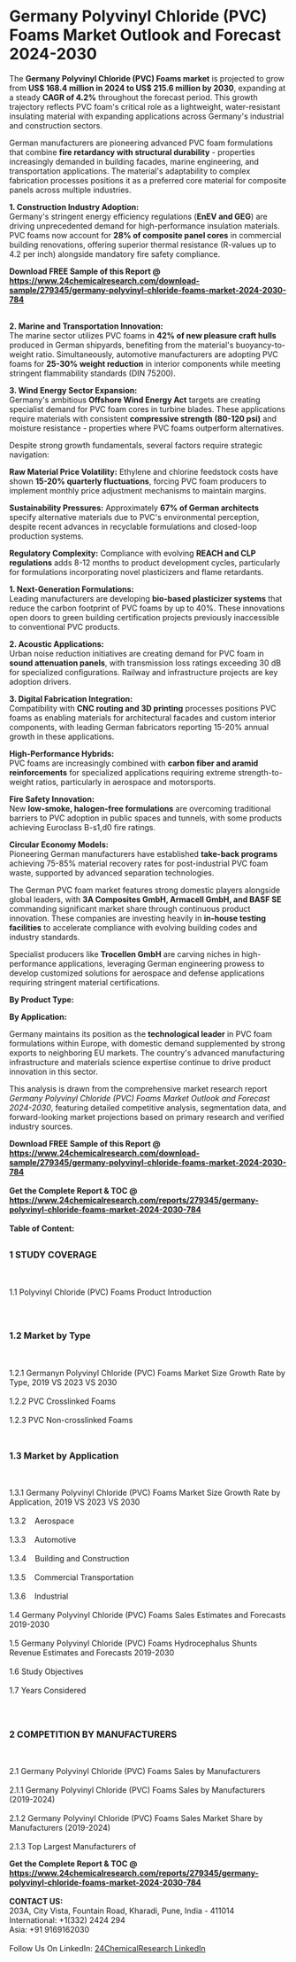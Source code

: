 <h1>Germany Polyvinyl Chloride (PVC) Foams Market Outlook and Forecast 2024-2030</h1><p>The <strong>Germany Polyvinyl Chloride (PVC) Foams market</strong> is projected to grow from <strong>US$ 168.4 million in 2024 to US$ 215.6 million by 2030</strong>, expanding at a steady <strong>CAGR of 4.2%</strong> throughout the forecast period. This growth trajectory reflects PVC foam's critical role as a lightweight, water-resistant insulating material with expanding applications across Germany's industrial and construction sectors.</p><p>German manufacturers are pioneering advanced PVC foam formulations that combine <strong>fire retardancy with structural durability</strong> - properties increasingly demanded in building facades, marine engineering, and transportation applications. The material's adaptability to complex fabrication processes positions it as a preferred core material for composite panels across multiple industries.</p><p><strong>1. Construction Industry Adoption:</strong><br>
Germany's stringent energy efficiency regulations (<strong>EnEV and GEG</strong>) are driving unprecedented demand for high-performance insulation materials. PVC foams now account for <strong>28% of composite panel cores</strong> in commercial building renovations, offering superior thermal resistance (R-values up to 4.2 per inch) alongside mandatory fire safety compliance.</p><div><b>Download FREE Sample of this Report @ 
            <a href="https://www.24chemicalresearch.com/download-sample/279345/germany-polyvinyl-chloride-foams-market-2024-2030-784">
            https://www.24chemicalresearch.com/download-sample/279345/germany-polyvinyl-chloride-foams-market-2024-2030-784</a></b></div><br><p><strong>2. Marine and Transportation Innovation:</strong><br>
The marine sector utilizes PVC foams in <strong>42% of new pleasure craft hulls</strong> produced in German shipyards, benefiting from the material's buoyancy-to-weight ratio. Simultaneously, automotive manufacturers are adopting PVC foams for <strong>25-30% weight reduction</strong> in interior components while meeting stringent flammability standards (DIN 75200).</p><p><strong>3. Wind Energy Sector Expansion:</strong><br>
Germany's ambitious <strong>Offshore Wind Energy Act</strong> targets are creating specialist demand for PVC foam cores in turbine blades. These applications require materials with consistent <strong>compressive strength (80-120 psi)</strong> and moisture resistance - properties where PVC foams outperform alternatives.</p><p>Despite strong growth fundamentals, several factors require strategic navigation:</p><p><strong>Raw Material Price Volatility:</strong> Ethylene and chlorine feedstock costs have shown <strong>15-20% quarterly fluctuations</strong>, forcing PVC foam producers to implement monthly price adjustment mechanisms to maintain margins.</p><p><strong>Sustainability Pressures:</strong> Approximately <strong>67% of German architects</strong> specify alternative materials due to PVC's environmental perception, despite recent advances in recyclable formulations and closed-loop production systems.</p><p><strong>Regulatory Complexity:</strong> Compliance with evolving <strong>REACH and CLP regulations</strong> adds 8-12 months to product development cycles, particularly for formulations incorporating novel plasticizers and flame retardants.</p><p><strong>1. Next-Generation Formulations:</strong><br>
Leading manufacturers are developing <strong>bio-based plasticizer systems</strong> that reduce the carbon footprint of PVC foams by up to 40%. These innovations open doors to green building certification projects previously inaccessible to conventional PVC products.</p><p><strong>2. Acoustic Applications:</strong><br>
Urban noise reduction initiatives are creating demand for PVC foam in <strong>sound attenuation panels</strong>, with transmission loss ratings exceeding 30 dB for specialized configurations. Railway and infrastructure projects are key adoption drivers.</p><p><strong>3. Digital Fabrication Integration:</strong><br>
Compatibility with <strong>CNC routing and 3D printing</strong> processes positions PVC foams as enabling materials for architectural facades and custom interior components, with leading German fabricators reporting 15-20% annual growth in these applications.</p><p><strong>High-Performance Hybrids:</strong><br>
	PVC foams are increasingly combined with <strong>carbon fiber and aramid reinforcements</strong> for specialized applications requiring extreme strength-to-weight ratios, particularly in aerospace and motorsports.</p><p><strong>Fire Safety Innovation:</strong><br>
	New <strong>low-smoke, halogen-free formulations</strong> are overcoming traditional barriers to PVC adoption in public spaces and tunnels, with some products achieving Euroclass B-s1,d0 fire ratings.</p><p><strong>Circular Economy Models:</strong><br>
	Pioneering German manufacturers have established <strong>take-back programs</strong> achieving 75-85% material recovery rates for post-industrial PVC foam waste, supported by advanced separation technologies.</p><p>The German PVC foam market features strong domestic players alongside global leaders, with <strong>3A Composites GmbH, Armacell GmbH, and BASF SE</strong> commanding significant market share through continuous product innovation. These companies are investing heavily in <strong>in-house testing facilities</strong> to accelerate compliance with evolving building codes and industry standards.</p><p>Specialist producers like <strong>Trocellen GmbH</strong> are carving niches in high-performance applications, leveraging German engineering prowess to develop customized solutions for aerospace and defense applications requiring stringent material certifications.</p><p><strong>By Product Type:</strong></p><p><strong>By Application:</strong></p><p>Germany maintains its position as the <strong>technological leader</strong> in PVC foam formulations within Europe, with domestic demand supplemented by strong exports to neighboring EU markets. The country's advanced manufacturing infrastructure and materials science expertise continue to drive product innovation in this sector.</p><p>This analysis is drawn from the comprehensive market research report <em>Germany Polyvinyl Chloride (PVC) Foams Market Outlook and Forecast 2024-2030</em>, featuring detailed competitive analysis, segmentation data, and forward-looking market projections based on primary research and verified industry sources.</p><div><b>Download FREE Sample of this Report @ 
            <a href="https://www.24chemicalresearch.com/download-sample/279345/germany-polyvinyl-chloride-foams-market-2024-2030-784">
            https://www.24chemicalresearch.com/download-sample/279345/germany-polyvinyl-chloride-foams-market-2024-2030-784</a></b></div><br><div><b>Get the Complete Report & TOC @ 
            <a href="https://www.24chemicalresearch.com/reports/279345/germany-polyvinyl-chloride-foams-market-2024-2030-784">
            https://www.24chemicalresearch.com/reports/279345/germany-polyvinyl-chloride-foams-market-2024-2030-784</a></b></div><br>
            <b>Table of Content:</b><p><h2><span style="font-size:16px"><strong>1 STUDY COVERAGE</strong></span></h2><br />
<p>1.1 Polyvinyl Chloride (PVC) Foams Product Introduction</p><br />
<h2><span style="font-size:16px"><strong>1.2 Market by Type</strong></span></h2><br />
<p>1.2.1 Germanyn Polyvinyl Chloride (PVC) Foams Market Size Growth Rate by Type, 2019 VS 2023 VS 2030<br /><br />
1.2.2 PVC Crosslinked Foams&nbsp;&nbsp; &nbsp;<br /><br />
1.2.3 PVC Non-crosslinked Foams<br /><br />
<h2><span style="font-size:16px"><strong>1.3 Market by Application</strong></span></h2><br />
<p>1.3.1 Germany Polyvinyl Chloride (PVC) Foams Market Size Growth Rate by Application, 2019 VS 2023 VS 2030<br /><br />
1.3.2&nbsp;&nbsp; &nbsp;Aerospace<br /><br />
1.3.3&nbsp;&nbsp; &nbsp;Automotive<br /><br />
1.3.4&nbsp;&nbsp; &nbsp;Building and Construction<br /><br />
1.3.5&nbsp;&nbsp; &nbsp;Commercial Transportation<br /><br />
1.3.6&nbsp;&nbsp; &nbsp;Industrial<br /><br />
1.4 Germany Polyvinyl Chloride (PVC) Foams Sales Estimates and Forecasts 2019-2030<br /><br />
1.5 Germany Polyvinyl Chloride (PVC) Foams Hydrocephalus Shunts Revenue Estimates and Forecasts 2019-2030<br /><br />
1.6 Study Objectives<br /><br />
1.7 Years Considered</p><br />
<h2><span style="font-size:16px"><strong>2 COMPETITION BY MANUFACTURERS</strong></span></h2><br />
<p>2.1 Germany Polyvinyl Chloride (PVC) Foams Sales by Manufacturers<br /><br />
2.1.1 Germany Polyvinyl Chloride (PVC) Foams Sales by Manufacturers (2019-2024)<br /><br />
2.1.2 Germany Polyvinyl Chloride (PVC) Foams Sales Market Share by Manufacturers (2019-2024)<br /><br />
2.1.3 Top Largest Manufacturers of</p><div><b>Get the Complete Report & TOC @ 
            <a href="https://www.24chemicalresearch.com/reports/279345/germany-polyvinyl-chloride-foams-market-2024-2030-784">
            https://www.24chemicalresearch.com/reports/279345/germany-polyvinyl-chloride-foams-market-2024-2030-784</a></b></div><br><b>CONTACT US:</b><br>
            203A, City Vista, Fountain Road, Kharadi, Pune, India - 411014<br>
            International: +1(332) 2424 294<br>
            Asia: +91 9169162030 <br><br>
            Follow Us On LinkedIn: <a href="https://www.linkedin.com/company/24chemicalresearch/">24ChemicalResearch LinkedIn</a>